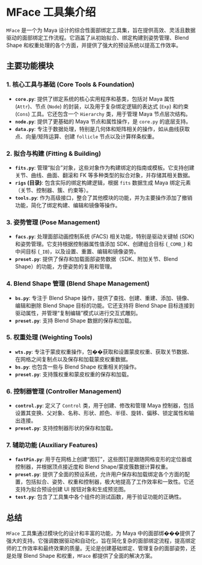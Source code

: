 # MFace 工具集介绍

`MFace` 是一个为 Maya 设计的综合性面部绑定工具集，旨在提供高效、灵活且数据驱动的面部绑定工作流程。它涵盖了从初始拟合、绑定构建到姿势管理、Blend Shape 和权重处理的各个方面，并提供了强大的预设系统以提高工作效率。

## 主要功能模块

### 1. 核心工具与基础 (Core Tools & Foundation)
*   **`core.py`**: 提供了绑定系统的核心实用程序和基类，包括对 Maya 属性 (`Attr`)、节点 (`Node`) 的封装，以及用于复杂绑定逻辑的表达式 (`Exp`) 和约束 (`Cons`) 工具。它还包含一个 `Hierarchy` 类，用于管理 Maya 节点层次结构。
*   **`node.py`**: 提供了更基础的 Maya 节点和属性操作，是 `core.py` 的底层支持。
*   **`data.py`**: 专注于数据处理，特别是几何体和矩阵相关的操作，如从曲线获取点、向量/矩阵运算、创建 `follicle` 节点以及计算样条权重。

### 2. 拟合与构建 (Fitting & Building)
*   **`fits.py`**: 管理“拟合”对象，这些对象作为构建绑定的指南或模板。它支持创建关节、曲线、曲面、翻滚和 FK 等多种类型的拟合对象，并存储其相关数据。
*   **`rigs` (目录)**: 包含实际的绑定构建逻辑，根据 `fits` 数据生成 Maya 绑定元素（关节、控制器、簇、约束等）。
*   **`tools.py`**: 作为高级接口，整合了其他模块的功能，并为主要操作添加了撤销功能，简化了绑定构建、编辑和镜像等操作。

### 3. 姿势管理 (Pose Management)
*   **`facs.py`**: 处理面部动画控制系统 (FACS) 相关功能，特别是驱动关键帧 (SDK) 和姿势管理。它支持根据控制器属性值添加 SDK、创建组合目标 (`_COMB_`) 和中间目标 (`_IB`)，以及设置、重置、编辑和镜像姿势。
*   **`preset.py`**: 提供了保存和加载面部姿势数据（SDK、附加关节、Blend Shape）的功能，方便姿势的复用和管理。

### 4. Blend Shape 管理 (Blend Shape Management)
*   **`bs.py`**: 专注于 Blend Shape 操作，提供了查找、创建、重建、添加、镜像、编辑和删除 Blend Shape 目标的功能。它还支持将 Blend Shape 目标连接到驱动属性，并管理“复制编辑”模式以进行交互式雕刻。
*   **`preset.py`**: 支持 Blend Shape 数据的保存和加载。

### 5. 权重处理 (Weighting Tools)
*   **`wts.py`**: 专注于蒙皮权重操作，包��获取和设置蒙皮权重、获取关节数据、在网格之间复制点以及保存和加载蒙皮权重数据。
*   **`bs.py`**: 也包含一些与 Blend Shape 权重相关的操作。
*   **`preset.py`**: 支持簇权重和蒙皮权重的保存和加载。

### 6. 控制器管理 (Controller Management)
*   **`control.py`**: 定义了 `Control` 类，用于创建、修改和管理 Maya 控制器，包括设置其变换、父对象、名称、形状、颜色、半径、旋转、偏移、锁定属性和输出连接。
*   **`preset.py`**: 支持控制器形状的保存和加载。

### 7. 辅助功能 (Auxiliary Features)
*   **`fastPin.py`**: 用于在网格上创建“图钉”，这些图钉是跟随网格变形的定位器或控制器，并根据顶点接近度和 Blend Shape/蒙皮簇数据计算权重。
*   **`preset.py`**: 提供了全面的预设系统，允许用户保存和加载绑定各个方面的配置，包括拟合、姿势、权重和控制器，极大地提高了工作效率和一致性。它还支持为拟合预设创建 UI 按钮对象和生成预览图。
*   **`test.py`**: 包含了工具集中各个组件的测试函数，用于验证功能的正确性。

## 总结

`MFace` 工具集通过模块化的设计和丰富的功能，为 Maya 中的面部绑���提供了强大的支持。它强调数据驱动和自动化，旨在简化复杂的面部绑定流程，提高绑定师的工作效率和最终效果的质量。无论是创建基础绑定、管理复杂的面部姿势，还是处理 Blend Shape 和权重，`MFace` 都提供了全面的解决方案。
